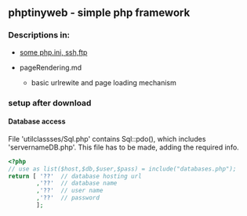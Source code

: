## phptinyweb  - simple php framework

### Descriptions in:

- [some php.ini, ssh,ftp](blob/master/doc/someUbuntuSetup.md)

- pageRendering.md 
    - basic urlrewite and page loading mechanism 


### setup after download

#### Database access

File 'utilclassses/Sql.php' contains Sql::pdo(), which includes 'servernameDB.php'. This file has to be made, adding the required info.
```php
<?php
// use as list($host,$db,$user,$pass) = include("databases.php");
return [ '??'  // database hosting url
        ,'??'  // database name
        ,'??'  // user name
        ,'??'  // password
        ];
```

